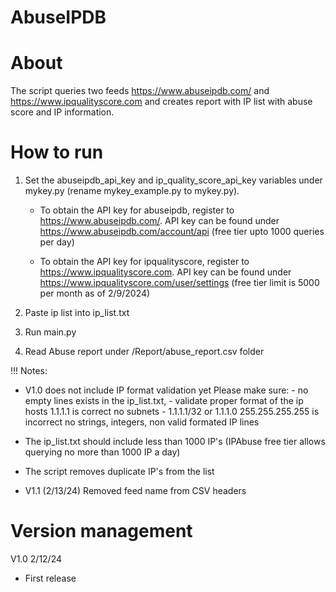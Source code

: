 # AbuseIPDB

# About

The script queries two feeds https://www.abuseipdb.com/ and https://www.ipqualityscore.com and creates report with IP list with abuse score and IP information.

# How to run

1. Set the abuseipdb_api_key and ip_quality_score_api_key variables under mykey.py (rename mykey_example.py to mykey.py). 

    * To obtain the API key for abuseipdb, register to https://www.abuseipdb.com/. API key can be found under https://www.abuseipdb.com/account/api (free tier upto 1000 queries per day)

    * To obtain the API key for ipqualityscore, register to https://www.ipqualityscore.com. API key can be found under https://www.ipqualityscore.com/user/settings (free tier limit is 5000 per month as of 2/9/2024)

2. Paste ip list into ip_list.txt
3. Run main.py
4. Read Abuse report under /Report/abuse_report.csv folder

!!! Notes:
- V1.0 does not include IP format validation yet 
    Please make sure:
        - no empty lines exists in the ip_list.txt, 
        - validate proper format of the ip hosts 
            1.1.1.1 is correct
            no subnets - 1.1.1.1/32 or 1.1.1.0 255.255.255.255 is incorrect
            no strings, integers, non valid formated IP lines
- The ip_list.txt should include less than 1000 IP's (IPAbuse free tier allows querying no more than 1000 IP a day)
- The script removes duplicate IP's from the list

- V1.1 (2/13/24)
    Removed feed name from CSV headers

# Version management
V1.0 2/12/24

- First release
